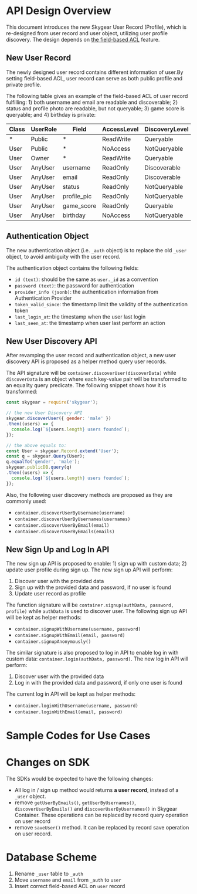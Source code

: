 # API Design Overview

This document introduces the new Skygear User Record (Profile), which is
re-designed from user record and user object, utilizing user profile discovery.
The design depends on [the field-based ACL](field-based-acl.md) feature.

## New User Record

The newly designed user record contains different information of user.By
setting field-based ACL, user record can serve as both public profile and
private profile.

The following table gives an example of the field-based ACL of user record
fulfilling: 1) both username and email are readable and discoverable; 2) status
and profile photo are readable, but not queryable; 3) game score is queryable;
and 4) birthday is private:

| Class | UserRole |    Field    | AccessLevel | DiscoveryLevel |
|-------|----------|-------------|-------------|----------------|
| *     | Public   | *           | ReadWrite   | Queryable      |
| User  | Public   | *           | NoAccess    | NotQueryable   |
| User  | Owner    | *           | ReadWrite   | Queryable      |
| User  | AnyUser  | username    | ReadOnly    | Discoverable   |
| User  | AnyUser  | email       | ReadOnly    | Discoverable   |
| User  | AnyUser  | status      | ReadOnly    | NotQueryable   |
| User  | AnyUser  | profile_pic | ReadOnly    | NotQueryable   |
| User  | AnyUser  | game_score  | ReadOnly    | Queryable      |
| User  | AnyUser  | birthday    | NoAccess    | NotQueryable   |

## Authentication Object

The new authentication object (i.e. `_auth` object) is to replace the old
 `_user` object, to avoid ambiguity with the user record.

The authentication object contains the following fields:

- `id (text)`: should be the same as `user._id` as a convention
- `password (text)`: the password for authentication
- `provider_info (jsonb)`: the authentication information from Authentication
  Provider
- `token_valid_since`: the timestamp limit the validity of the authentication
  token
- `last_login_at`: the timestamp when the user last login
- `last_seen_at`: the timestamp when user last perform an action

## New User Discovery API

After revamping the user record and authentication object, a new user discovery
API is proposed as a helper method query user records.

The API signature will be `container.discoverUser(discoverData)` while
`discoverData` is an object where each key-value pair will be transformed to
an equality query predicate. The following snippet shows how it is transformed:

```js
const skygear = require('skygear');

// the new User Discovery API
skygear.discoverUser({ gender: 'male' })
.then((users) => {
  console.log(`${users.length} users founded`);
});

// the above equals to:
const User = skygear.Record.extend('User');
const q = skygear.Query(User);
q.equalTo('gender', 'male');
skygear.publicDB.query(q)
.then((users) => {
  console.log(`${users.length} users founded`);
});
```

Also, the following user discovery methods are proposed as they are commonly
used:

- `container.discoverUserByUsername(username)`
- `container.discoverUserByUsernames(usernames)`
- `container.discoverUserByEmail(email)`
- `container.discoverUserByEmails(emails)`

## New Sign Up and Log In API

The new sign up API is proposed to enable: 1) sign up with custom data;
2) update user profile during sign up. The new sign up API will perform:

1. Discover user with the provided data
1. Sign up with the provided data and password, if no user is found
1. Update user record as profile

The function signature will be `container.signup(authData, password, profile)`
while `authData` is used to discover user. The following sign up API will be
kept as helper methods:

- `container.signupWithUsername(username, password)`
- `container.signupWithEmail(email, password)`
- `container.signupAnonymously()`

The similar signature is also proposed to log in API to enable log in with
custom data: `container.login(authData, password)`.  The new log in API will
perform:

1. Discover user with the provided data
1. Log in with the provided data and password, if only one user is found

The current log in API will be kept as helper methods:

- `container.loginWithUsername(username, password)`
- `container.loginWithEmail(email, password)`

# Sample Codes for Use Cases

<!--
  TODO: Give some sample code demonstrate how field-based ACL is set on
        user record
-->

<!--
  TODO: Give some sample code demonstrate how information in user record can
        be discovered.
-->

# Changes on SDK

The SDKs would be expected to have the following changes:

- All log in / sign up method would returns **a user record**, instead of
  a `_user` object.
- remove `getUserByEmails()`, `getUserByUsernames()`, `discoverUserByEmails()`
  and `discoverUserByUsernames()` in Skygear Container. These operations can be
  replaced by record query operation on user record
- remove `saveUser()` method. It can be replaced by record save operation on
  user record.

# Database Scheme

<!-- TODO: Provide migration SQL -->

1. Rename `_user` table to `_auth`
1. Move `username` and `email` from `_auth` to `user`
1. Insert correct field-based ACL on `user` record
